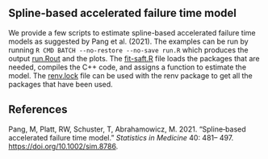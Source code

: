 ## Spline-based accelerated failure time model

We provide a few scripts to estimate spline-based accelerated failure time 
models as suggested by Pang et al. (2021). 
The examples can be run by running `R CMD BATCH --no-restore --no-save run.R` 
which produces the output [run.Rout](./run.Rout) and the plots. The 
[fit-saft.R](./fit-saft.R) file loads 
the packages that are needed, compiles the C++ code, and assigns a function 
to estimate the model. The [renv.lock](./renv.lock) file can be used with 
the renv package to get all the packages that have been used.

## References
Pang, M, Platt, RW, Schuster, T, Abrahamowicz, M. 2021. “Spline‐based 
accelerated failure time model.” *Statistics in Medicine* 40: 481– 497.
<https://doi.org/10.1002/sim.8786>.

